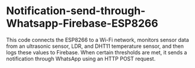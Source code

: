 # Notification-send-through-Whatsapp-Firebase-ESP8266

This code connects the ESP8266 to a Wi-Fi network, monitors sensor data from an ultrasonic sensor, LDR, and DHT11 temperature sensor, and then logs these values to Firebase.  When certain thresholds are met, it sends a notification through WhatsApp using an HTTP POST request.
